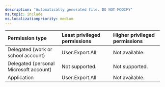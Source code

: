 ```yaml
---
description: "Automatically generated file. DO NOT MODIFY"
ms.topic: include
ms.localizationpriority: medium
---
```


|Permission type|Least privileged permissions|Higher privileged permissions|
|:---|:---|:---|
|Delegated (work or school account)|User.Export.All|Not available.|
|Delegated (personal Microsoft account)|Not supported.|Not supported.|
|Application|User.Export.All|Not available.|

